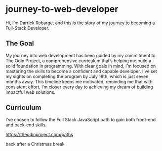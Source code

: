 # journey-to-web-developer
Hi, I’m Darrick Robarge, and this is the story of my journey to becoming a Full-Stack Developer.


## The Goal
My journey into web development has been guided by my commitment to The Odin Project, a comprehensive curriculum that’s helping me build a solid foundation in programming. With clear goals in mind, I’m focused on mastering the skills to become a confident and capable developer. I’ve set my sights on completing the program by July 18th, which is just seven months away. This timeline keeps me motivated, reminding me that with consistent effort, I’m closer every day to achieving my dream of building impactful web solutions.

## Curriculum
I’ve chosen to follow the Full Stack JavaScript path to gain both front-end and back-end skills.

https://theodinproject.com/paths

back after a Christmas break 